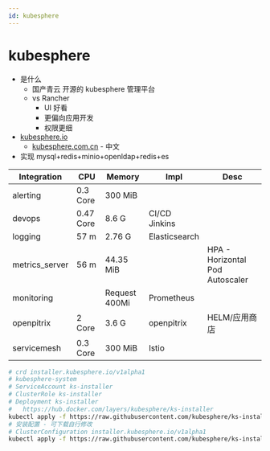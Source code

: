 ```yaml
---
id: kubesphere
---
```


# kubesphere

- 是什么
  - 国产青云 开源的 kubesphere 管理平台
  - vs Rancher
    - UI 好看
    - 更偏向应用开发
    - 权限更细
- [kubesphere.io](https://kubesphere.io)
  - [kubesphere.com.cn](https://kubesphere.com.cn) - 中文
- 实现 mysql+redis+minio+openldap+redis+es

| Integration    | CPU       | Memory        | Impl          | Desc                            |
| -------------- | --------- | ------------- | ------------- | ------------------------------- |
| alerting       | 0.3 Core  | 300 MiB       |
| devops         | 0.47 Core | 8.6 G         | CI/CD Jinkins |
| logging        | 57 m      | 2.76 G        | Elasticsearch |
| metrics_server | 56 m      | 44.35 MiB     |               | HPA - Horizontal Pod Autoscaler |
| monitoring     |           | Request 400Mi | Prometheus    |
| openpitrix     | 2 Core    | 3.6 G         | openpitrix    | HELM/应用商店                   |
| servicemesh    | 0.3 Core  | 300 MiB       | Istio         |

```bash
# crd installer.kubesphere.io/v1alpha1
# kubesphere-system
# ServiceAccount ks-installer
# ClusterRole ks-installer
# Deployment ks-installer
#   https://hub.docker.com/layers/kubesphere/ks-installer
kubectl apply -f https://raw.githubusercontent.com/kubesphere/ks-installer/v3.0.0/deploy/kubesphere-installer.yaml
# 安装配置 - 可下载自行修改
# ClusterConfiguration installer.kubesphere.io/v1alpha1
kubectl apply -f https://raw.githubusercontent.com/kubesphere/ks-installer/v3.0.0/deploy/cluster-configuration.yaml
```
